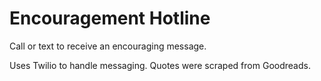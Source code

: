 # Encouragement Hotline

Call or text to receive an encouraging message.

Uses Twilio to handle messaging. Quotes were scraped from Goodreads.
